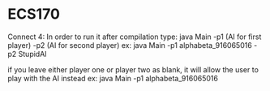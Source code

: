 # ECS170

Connect 4:
In order to run it after compilation type:
java Main -p1 (AI for first player) -p2 (AI for second player)
ex: java Main -p1 alphabeta_916065016 -p2 StupidAI

if you leave either player one or player two as blank, it will allow the user to play with the AI instead
ex: java Main -p1 alphabeta_916065016
